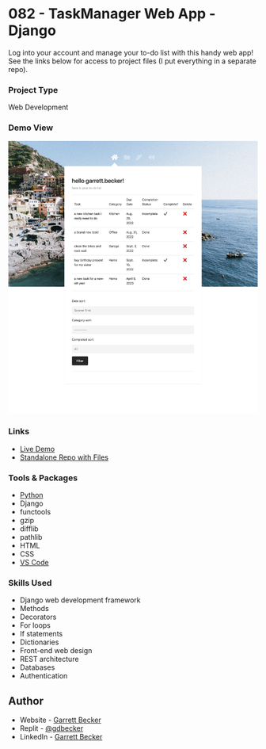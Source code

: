 # 082 - TaskManager Web App - Django

Log into your account and manage your to-do list with this handy web app! See the links below for access to project files (I put everything in a separate repo).

### Project Type

Web Development

### Demo View

![](./082-task-manager-django.jpg)

### Links

- [Live Demo](https://082-task-manager-web-app-django-gdbecker.replit.app/)
- [Standalone Repo with Files](https://github.com/gdbecker/TaskManager)

### Tools & Packages

- [Python](https://www.python.org)
- Django
- functools
- gzip
- difflib
- pathlib
- HTML
- CSS
- [VS Code](https://code.visualstudio.com)

### Skills Used

- Django web development framework
- Methods
- Decorators
- For loops
- If statements
- Dictionaries
- Front-end web design
- REST architecture
- Databases
- Authentication

## Author

- Website - [Garrett Becker]()
- Replit - [@gdbecker](https://replit.com/@gdbecker)
- LinkedIn - [Garrett Becker](https://www.linkedin.com/in/garrett-becker-923b4a106/)
